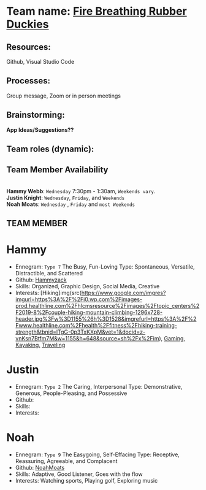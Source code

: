 # Team name: [Fire Breathing Rubber Duckies](https://images.app.goo.gl/oF2PzsmXxMRqzDZ76)

## Resources: 
Github, Visual Studio Code
## Processes:
Group message, Zoom or in person meetings
## Brainstorming:
**App Ideas/Suggestions??**
<br>

## Team roles (dynamic): 

## Team Member Availability
<br> **Hammy Webb**: `Wednesday` 7:30pm - 1:30am, `Weekends vary`.
<br> **Justin Knight**: `Wednesday`, `Friday`, and `Weekends`
<br> **Noah Moats**: `Wednesday` , `Friday` and `most Weekends`


## TEAM MEMBER
# Hammy
 * Ennegram: `Type 7` The Busy, Fun-Loving Type: Spontaneous, Versatile, Distractible, and Scattered
 * Github: [Hammyzack](https://github.com/Hammyzack)
 * Skills: Organized, Graphic Design, Social Media, Creative
 * Interests: [Hiking]img(src(https://www.google.com/imgres?imgurl=https%3A%2F%2Fi0.wp.com%2Fimages-prod.healthline.com%2Fhlcmsresource%2Fimages%2Ftopic_centers%2F2019-8%2Fcouple-hiking-mountain-climbing-1296x728-header.jpg%3Fw%3D1155%26h%3D1528&imgrefurl=https%3A%2F%2Fwww.healthline.com%2Fhealth%2Ffitness%2Fhiking-training-strength&tbnid=lTgG-0p3TxKXpM&vet=1&docid=z-vnKsn7Btfm7M&w=1155&h=648&source=sh%2Fx%2Fim), [Gaming](https://images.app.goo.gl/NsS2FyxXpNYceZAi6), [Kayaking,](https://images.app.goo.gl/LZaP9LZngB8pjCP2A) [Traveling](https://images.app.goo.gl/jiFV6m56WuSrazx8A)


# Justin
 * Ennegram: `Type 2` The Caring, Interpersonal Type: Demonstrative, Generous, People-Pleasing, and Possessive
 * Github: 
 * Skills: 
 * Interests: 

# Noah
 * Ennegram: `Type 9` The Easygoing, Self-Effacing Type: Receptive, Reassuring, Agreeable, and Complacent
 * Github: [NoahMoats](https://gist.github.com/noahmoats)
 * Skills: Adaptive, Good Listener, Goes with the flow
 * Interests: Watching sports, Playing golf, Exploring music
